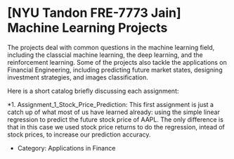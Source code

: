 # [NYU Tandon FRE-7773 Jain] Machine Learning Projects
The projects deal with common questions in the machine learning field, including the classcial machine learning, the deep learning, and the reinforcement learning. Some of the projects also tackle the applications on Financial Engineering, including predicting future market states, designing investment strategies, and images classification.

Here is a short catalog briefly discussing each assignment:

*1. Assignment_1_Stock_Price_Prediction: 
This first assignment is just a catch up of what most of us have learned already: using the simple linear regression to predict the future stock price of AAPL. The only difference is that in this case we used stock price returns to do the regression, intead of stock prices, to increase our prediction accuracy. 

* Category: Applications in Finance


